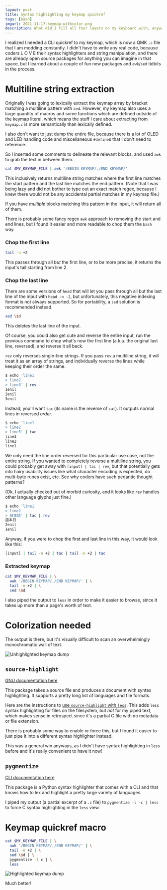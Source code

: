 ```yaml
---
layout: post
title: Syntax highlighting my keymap quickref
tags: [bash]
imgurl: 2021-11-17-keymap-withcolor.png
description: What did I fill all four layers on my keyboard with, anyway?
---
```


I realized I needed a CLI quickref to my keymap, which is now a QMK `.c` file that I am modding constantly. I didn't have to write any real code, because coders L O V E their syntax highlighters and string manipulation, and there are already open source packages for anything you can imagine in that space, but I learned about a couple of fun new packages and `awk`/`sed` tidbits in the process.

# Multiline string extraction

Originally I was going to lexically extract the keymap array by bracket matching a multiline pattern with `sed`. However, my keymap also uses a large quantity of macros and some functions which are defined outside of the keymap literal, which means the stuff I care about extracting from `keymap.c` is more semantically than lexically defined. 

I also don't want to just dump the entire file, because there is a lot of OLED and LED handling code and miscellaneous `#define`s that I don't need to reference.

So I inserted some comments to delineate the relevant blocks, and used `awk` to grab the text in between them.

```bash
cat $MY_KEYMAP_FILE | awk '/BEGIN KEYMAP/,/END KEYMAP/'
```

This inclusively returns multiline string matches where the first line matches the start pattern and the last line matches the end pattern. (Note that I was being lazy and did not bother to type out an exact match regex, because I knew there would not be any accidental partial matches in my keymap file.)

If you have *multiple* blocks matching this pattern in the input, it will return all of them.

There is probably some fancy regex `awk` approach to removing the start and end lines, but I found it easier and more readable to chop them the `bash` way.

### Chop the first line

```bash
tail -n +2
```

This passes through all *but* the first line, or to be more precise, it returns the input's tail starting from line 2.

### Chop the last line

There are some versions of `head` that will let you pass through all but the last line of the input with `head -n -2`, but unfortunately, this negative indexing format is not always supported. So for portability, a `sed` solution is recommended instead.

```bash
sed \$d
```

This deletes the last line of the input.

Of course, you could also get cute and reverse the entire input, run the previous command to chop what's now the first line (a.k.a. the original last line, reversed), and reverse it all back.

`rev` only reverses single-line strings. If you pass `rev` a multiline string, it will treat it as an array of strings, and individually reverse the lines while keeping their order the same.

```bash
$ echo 'line1
> line2
> line3' | rev
1enil
2enil
3enil
```

Instead, you'll want `tac` (its name is the reverse of `cat`). It outputs normal lines in reversed *order*.

```bash
$ echo 'line1
> line2
> line3' | tac
line3
line2
line1
```

We only need the line order reversed for this particular use case, not the entire string. If you wanted to completely reverse a multiline string, you could probably get away with `[input] | tac | rev`, but that potentially gets into hairy usability issues like what character encoding is expected, do multi-byte runes exist, etc. See why coders have such pedantic thought patterns?

(Ok, I actually checked out of morbid curiosity, and it looks like `rev` handles other language glyphs just fine.)
```bash
$ echo 'line1
> line2
> 日本語' | tac | rev
語本日
2enil
1enil
```

Anyway, if you were to chop the first and last line in this way, it would look like this:

```bash
[input] | tail -n +2 | tac | tail -n +2 | tac
```

### Extracted keymap

```bash
cat $MY_KEYMAP_FILE | \
  awk '/BEGIN KEYMAP/,/END KEYMAP/' | \
  tail -n +2 | \
  sed \$d
```

I also piped the output to `less` in order to make it easier to browse, since it takes up more than a page's worth of text.

# Colorization needed

The output is there, but it's visually difficult to scan an overwhelmingly monochromatic wall of text.

![Unhighlighted keymap dump]({{site.baseurl}}/assets/images/2021-11-17-keymap-nocolor.png)

## `source-highlight`

[GNU documentation here](https://www.gnu.org/software/src-highlite/source-highlight.html)

This package takes a source file and produces a document with syntax highlighting. It supports a pretty long list of languages and file formats.

Here are the instructions to [use `source-highlight` with `less`](https://www.gnu.org/software/src-highlite/source-highlight.html#Using-source_002dhighlight-with-less). This adds `less` syntax highlighting for files on the filesystem, but *not* for my piped text, which makes sense in retrospect since it's a partial C file with no metadata or file extension.

There is probably some way to enable or force this, but I found it easier to just pipe it into a different syntax highlighter instead. 

This was a general win anyways, as I didn't have syntax highlighting in `less` before and it's really convenient to have it now!

## `pygmentize`

[CLI documentation here](https://pygments.org/docs/cmdline/)

This package is a Python syntax highlighter that comes with a CLI and that knows how to lex and highlight a pretty large variety of languages. 

I piped my output (a partial excerpt of a `.c` file) to `pygmentize -l -c | less` to force C syntax highlighting in the `less` view.

# Keymap quickref macro
```bash
cat $MY_KEYMAP_FILE | \
  awk '/BEGIN KEYMAP/,/END KEYMAP/' | \
  tail -n +2 | \
  sed \$d | \
  pygmentize -l c | \
  less
```

![Highlighted keymap dump]({{site.baseurl}}/assets/images/2021-11-17-keymap-withcolor.png)

Much better!
